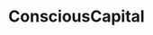 ---
"feature": true
"icon": "M200-280v-280h80v280h-80Zm240 0v-280h80v280h-80ZM80-120v-80h800v80H80Zm600-160v-280h80v280h-80ZM80-640v-80l400-200 400 200v80H80Zm178-80h444-444Zm0 0h444L480-830 258-720Z"
"link": "https://github.com/athanzxyt/consciouscapital"
"title": "ConsciousCapital"
"description": "Using Markowitzian Portfolio Allocation Theory and KNN clustering techniques to identify client ESG needs. "
---